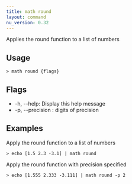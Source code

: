 ```yaml
---
title: math round
layout: command
nu_version: 0.32
---
```

Applies the round function to a list of numbers

## Usage
```shell
> math round {flags} 
 ```

## Flags
* -h, --help: Display this help message
* -p, --precision <number>: digits of precision

## Examples
  Apply the round function to a list of numbers
```shell
> echo [1.5 2.3 -3.1] | math round
 ```

  Apply the round function with precision specified
```shell
> echo [1.555 2.333 -3.111] | math round -p 2
 ```

